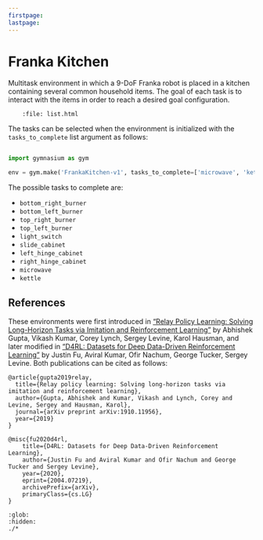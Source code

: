 ```yaml
---
firstpage:
lastpage:
---
```


# Franka Kitchen

Multitask environment in which a 9-DoF Franka robot is placed in a kitchen containing several common household items. The goal of each task is to interact with the items in order to reach a desired goal configuration.

```{raw} html
    :file: list.html
```

The tasks can be selected when the environment is initialized with the `tasks_to_complete` list argument as follows:

```python

import gymnasium as gym

env = gym.make('FrankaKitchen-v1', tasks_to_complete=['microwave', 'kettle', 'bottom_left_burner'])
```

The possible tasks to complete are:

* `bottom_right_burner`
* `bottom_left_burner`
* `top_right_burner`
* `top_left_burner`
* `light_switch`
* `slide_cabinet`
* `left_hinge_cabinet`
* `right_hinge_cabinet`
* `microwave`
* `kettle`

## References

These environments were first introduced in [“Relay Policy Learning: Solving Long-Horizon Tasks via Imitation and Reinforcement Learning”](https://arxiv.org/abs/1910.11956) by Abhishek Gupta, Vikash Kumar, Corey Lynch, Sergey Levine, Karol Hausman, and later modified in [“D4RL: Datasets for Deep Data-Driven Reinforcement Learning”](https://arxiv.org/abs/2004.07219) by Justin Fu, Aviral Kumar, Ofir Nachum, George Tucker, Sergey Levine. Both publications can be cited as follows:

```
@article{gupta2019relay,
  title={Relay policy learning: Solving long-horizon tasks via imitation and reinforcement learning},
  author={Gupta, Abhishek and Kumar, Vikash and Lynch, Corey and Levine, Sergey and Hausman, Karol},
  journal={arXiv preprint arXiv:1910.11956},
  year={2019}
}
```

```
@misc{fu2020d4rl,
    title={D4RL: Datasets for Deep Data-Driven Reinforcement Learning},
    author={Justin Fu and Aviral Kumar and Ofir Nachum and George Tucker and Sergey Levine},
    year={2020},
    eprint={2004.07219},
    archivePrefix={arXiv},
    primaryClass={cs.LG}
}
```

```{toctree}
:glob:
:hidden:
./*